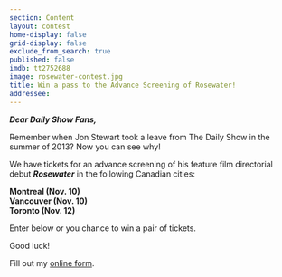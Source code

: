 ```yaml
---
section: Content
layout: contest
home-display: false
grid-display: false
exclude_from_search: true
published: false
imdb: tt2752688
image: rosewater-contest.jpg
title: Win a pass to the Advance Screening of Rosewater!
addressee: 
---
```

***Dear Daily Show Fans,***

Remember when Jon Stewart took a leave from The Daily Show in the summer of 2013? Now you can see why!

We have tickets for an advance screening of his feature film directorial debut ***Rosewater*** in the following Canadian cities:

**Montreal (Nov. 10)**  
**Vancouver (Nov. 10)**  
**Toronto (Nov. 12)**

Enter below or you chance to win a pair of tickets.

Good luck!

<div id="wufoo-p1hj1w311w16cv3">
Fill out my <a href="https://dearcastandcrew.wufoo.com/forms/p1hj1w311w16cv3">online form</a>.
</div>
<script type="text/javascript">var p1hj1w311w16cv3;(function(d, t) {
var s = d.createElement(t), options = {
'userName':'dearcastandcrew',
'formHash':'p1hj1w311w16cv3',
'autoResize':true,
'height':'485',
'async':true,
'host':'wufoo.com',
'header':'hide',
'ssl':true};
s.src = ('https:' == d.location.protocol ? 'https://' : 'http://') + 'www.wufoo.com/scripts/embed/form.js';
s.onload = s.onreadystatechange = function() {
var rs = this.readyState; if (rs) if (rs != 'complete') if (rs != 'loaded') return;
try { p1hj1w311w16cv3 = new WufooForm();p1hj1w311w16cv3.initialize(options);p1hj1w311w16cv3.display(); } catch (e) {}};
var scr = d.getElementsByTagName(t)[0], par = scr.parentNode; par.insertBefore(s, scr);
})(document, 'script');</script>


